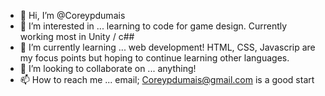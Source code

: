 - 👋 Hi, I’m @Coreypdumais
- 👀 I’m interested in ... learning to code for game design. Currently working most in Unity / c##
- 🌱 I’m currently learning ... web development! HTML, CSS, Javascrip are my focus points but hoping to continue learning other languages. 
- 💞️ I’m looking to collaborate on ... anything!
- 📫 How to reach me ... email; Coreypdumais@gmail.com is a good start

<!---
Coreypdumais/Coreypdumais is a ✨ special ✨ repository because its `README.md` (this file) appears on your GitHub profile.
You can click the Preview link to take a look at your changes.
--->
